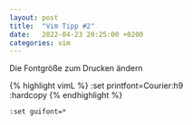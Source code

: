```yaml
---
layout: post
title:  "Vim Tipp #2"
date:   2022-04-23 20:25:00 +0200
categories: vim 
---
```


Die Fontgröße zum Drucken ändern

{% highlight vimL %}
:set printfont=Courier:h9   
:hardcopy
{% endhighlight %}

`:set guifont=*`
